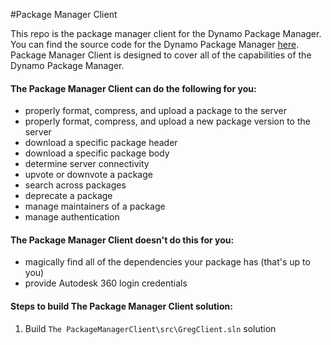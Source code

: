 #Package Manager Client

This repo is the package manager client for the Dynamo Package Manager.  You can find the source code for the Dynamo Package Manager [here](https://github.com/pboyer/GReg/).  Package Manager Client is designed to cover all of the capabilities of the Dynamo Package Manager.  

#### The Package Manager Client can do the following for you:

* properly format, compress, and upload a package to the server
* properly format, compress, and upload a new package version to the server
* download a specific package header
* download a specific package body
* determine server connectivity
* upvote or downvote a package
* search across packages
* deprecate a package
* manage maintainers of a package
* manage authentication

#### The Package Manager Client doesn't do this for you:

* magically find all of the dependencies your package has (that's up to you)
* provide Autodesk 360 login credentials

#### Steps to build The Package Manager Client solution:

1. Build `The PackageManagerClient\src\GregClient.sln` solution

